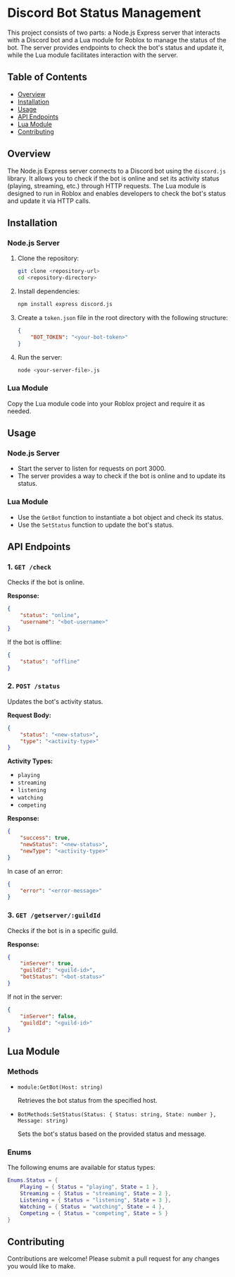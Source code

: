 
# Discord Bot Status Management

This project consists of two parts: a Node.js Express server that interacts with a Discord bot and a Lua module for Roblox to manage the status of the bot. The server provides endpoints to check the bot's status and update it, while the Lua module facilitates interaction with the server.

## Table of Contents
- [Overview](#overview)
- [Installation](#installation)
- [Usage](#usage)
- [API Endpoints](#api-endpoints)
- [Lua Module](#lua-module)
- [Contributing](#contributing)

## Overview

The Node.js Express server connects to a Discord bot using the `discord.js` library. It allows you to check if the bot is online and set its activity status (playing, streaming, etc.) through HTTP requests. The Lua module is designed to run in Roblox and enables developers to check the bot's status and update it via HTTP calls.

## Installation

### Node.js Server

1. Clone the repository:
   ```bash
   git clone <repository-url>
   cd <repository-directory>
   ```

2. Install dependencies:
   ```bash
   npm install express discord.js
   ```

3. Create a `token.json` file in the root directory with the following structure:
   ```json
   {
       "BOT_TOKEN": "<your-bot-token>"
   }
   ```

4. Run the server:
   ```bash
   node <your-server-file>.js
   ```

### Lua Module

Copy the Lua module code into your Roblox project and require it as needed.

## Usage

### Node.js Server

- Start the server to listen for requests on port 3000.
- The server provides a way to check if the bot is online and to update its status.

### Lua Module

- Use the `GetBot` function to instantiate a bot object and check its status.
- Use the `SetStatus` function to update the bot's status.

## API Endpoints

### 1. `GET /check`

Checks if the bot is online.

**Response:**
```json
{
    "status": "online",
    "username": "<bot-username>"
}
```
If the bot is offline:
```json
{
    "status": "offline"
}
```

### 2. `POST /status`

Updates the bot's activity status.

**Request Body:**
```json
{
    "status": "<new-status>",
    "type": "<activity-type>"
}
```

**Activity Types:**
- `playing`
- `streaming`
- `listening`
- `watching`
- `competing`

**Response:**
```json
{
    "success": true,
    "newStatus": "<new-status>",
    "newType": "<activity-type>"
}
```
In case of an error:
```json
{
    "error": "<error-message>"
}
```

### 3. `GET /getserver/:guildId`

Checks if the bot is in a specific guild.

**Response:**
```json
{
    "inServer": true,
    "guildId": "<guild-id>",
    "botStatus": "<bot-status>"
}
```
If not in the server:
```json
{
    "inServer": false,
    "guildId": "<guild-id>"
}
```

## Lua Module

### Methods

- `module:GetBot(Host: string)`

  Retrieves the bot status from the specified host.

- `BotMethods:SetStatus(Status: { Status: string, State: number }, Message: string)`

  Sets the bot's status based on the provided status and message.

### Enums

The following enums are available for status types:

```lua
Enums.Status = {
    Playing = { Status = "playing", State = 1 },
    Streaming = { Status = "streaming", State = 2 },
    Listening = { Status = "listening", State = 3 },
    Watching = { Status = "watching", State = 4 },
    Competing = { Status = "competing", State = 5 }
}
```

## Contributing

Contributions are welcome! Please submit a pull request for any changes you would like to make.
